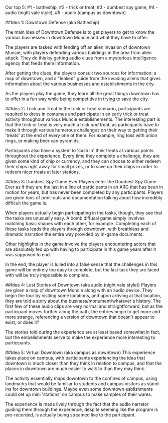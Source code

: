 Our top 5: #1 - battleship, #2 - trick or treat, #3 - dumbest spy game, #4 - audio (night vale style), #5 - audio (campus as downtown)


##Idea 1: Downtown Defense (aka Battleship)

The main idea of Downtown Defense is to get players to get to know the various businesses in downtown Muncie and what they have to offer. 

The players are tasked with fending off an alien invasion of downtown Muncie, with players defending various buildings in the area from alien attack. They do this by getting audio clues from a mysterious intelligence agency that feeds them information.

After getting the clues, the players consult two sources for information: a map of downtown, and a "leaked" guide from the invading aliens that gives information about the various businesses and establishments in the city.

As the players play the game, they learn all the great things downtown has to offer in a fun way while being competitive in trying to save the city.


##Idea 2: Trick and Treat
In the trick or treat scenario, participants are required to dress in costumes and participate in an early trick or treat activity throughout various Muncie establishements. The interesting part is that the trick or treat is very much a trick *and* treat, as participants have to make it through various humerous challenges on their way to getting their 'treats' at the end of every one of them. For example, ring toss with onion rings, or making beer can pyramids.

Participants also have a system to 'cash in' their treats at various points throughout the experience. Every time they complete a challenge, they are given some kind of chip or currency, and they can choose to either redeem their chips right away for small prizes, or to save up their chips in order to redeem nicer treats at later stations.


##Idea 3: Dumbest Spy Game Ever
Players enter the Dumbest Spy Game Ever as if they are the last in a line of participants in an ARG that has been in motion for years, but has never been completed by any participants. Players are given tons of print-outs and documentation talking about how incredibly difficult the game is.

When players actually begin participating in the tasks, though, they see that the tasks are unusually easy. A bomb diffusal game simply involves matching basic shapes with each other, for example. Completing each of these tasks leads the players through downtown, with breathless and dramatic narration the entire way provided by in-game documents.

Other highlights in the game involve the players encountering actors that are absolutely fed up with having to participate in this game years after it was supposed to end.

In the end, the player is lulled into a false sense that the challenges in this game will be entirely too easy to complete, but the last task they are faced with will be truly impossible to complete.

##Idea 4: Lost Stories of Downtown (aka audio (night vale style))
Players are given a map of downtown Muncie along with an audio device. They begin the tour by visiting some locations, and upon arriving at that location, they are told a story about the business/monument/whatever's history. The first few of these audio clips are very normal and straightforward, but as the participant moves further along the path, the entries begin to get more and more strange, referencing a version of downtown that doesn't appear to exist, or does it?

The stories told during the experience are at least based somewhat in fact, but the embelishments serve to make the experience more interesting to participants. 


##Idea 5: Virtual Downtown (aka campus as downtown)
This experience takes place on campus, with participants experiencing the idea that downtown is much closer than they think in relation to campus, and that the places in downtown are much easier to walk to than they may think. 

The activity essentially maps downtown to the confines of campus, using landmarks that would be familiar to students and campus visitors as stand-ins for downtown buildings. Maybe even some downtown esblishments could set up mini 'stations' on campus to make samples of their wares.

The experience is made lively through the fact that the audio narrator guiding them through the experience, despite seeming like the program is pre-recorded, is actually being streamed live to the participant. 

